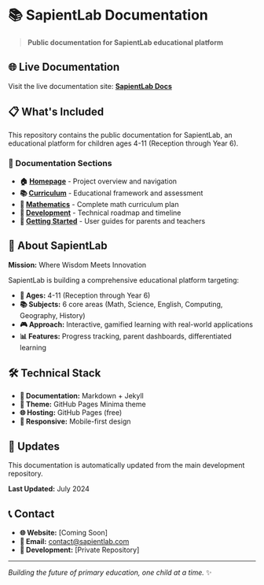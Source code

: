 # 📚 SapientLab Documentation

> **Public documentation for SapientLab educational platform**

## 🌐 Live Documentation

Visit the live documentation site: **[SapientLab Docs](https://pasitnusso.github.io/sapient-lab-docs)**

## 📋 What's Included

This repository contains the public documentation for SapientLab, an educational platform for children ages 4-11 (Reception through Year 6).

### 📖 Documentation Sections

- **🏠 [Homepage](index.md)** - Project overview and navigation
- **📚 [Curriculum](curriculum/overview.md)** - Educational framework and assessment
- **🔢 [Mathematics](subjects/mathematics.md)** - Complete math curriculum plan
- **🚀 [Development](development/roadmap.md)** - Technical roadmap and timeline
- **🎯 [Getting Started](guides/getting-started.md)** - User guides for parents and teachers

## 🎯 About SapientLab

**Mission:** Where Wisdom Meets Innovation

SapientLab is building a comprehensive educational platform targeting:
- **👶 Ages:** 4-11 (Reception through Year 6)
- **📚 Subjects:** 6 core areas (Math, Science, English, Computing, Geography, History)
- **🎮 Approach:** Interactive, gamified learning with real-world applications
- **📊 Features:** Progress tracking, parent dashboards, differentiated learning

## 🛠️ Technical Stack

- **📄 Documentation:** Markdown + Jekyll
- **🎨 Theme:** GitHub Pages Minima theme
- **🌐 Hosting:** GitHub Pages (free)
- **📱 Responsive:** Mobile-first design

## 🔄 Updates

This documentation is automatically updated from the main development repository. 

**Last Updated:** July 2024

## 📞 Contact

- **🌐 Website:** [Coming Soon]
- **📧 Email:** contact@sapientlab.com
- **🐙 Development:** [Private Repository]

---

*Building the future of primary education, one child at a time.* ✨ 